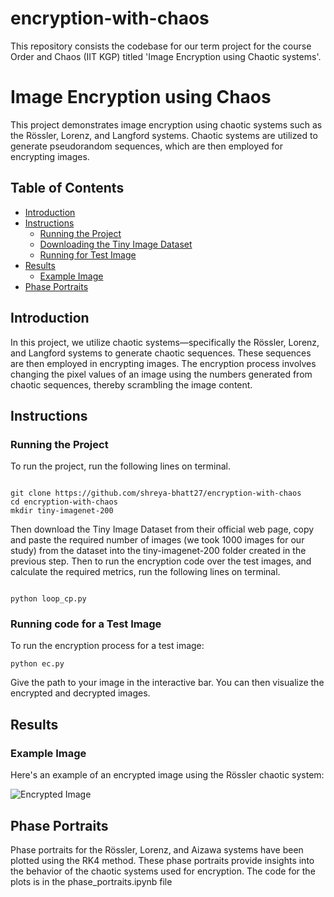 # encryption-with-chaos
This repository consists the codebase for our term project for the course Order and Chaos (IIT KGP) titled 'Image Encryption using Chaotic systems'.

# Image Encryption using Chaos

This project demonstrates image encryption using chaotic systems such as the Rössler, Lorenz, and Langford systems. Chaotic systems are utilized to generate pseudorandom sequences, which are then employed for encrypting images.

## Table of Contents
- [Introduction](#introduction)
- [Instructions](#instructions)
  - [Running the Project](#running-the-project)
  - [Downloading the Tiny Image Dataset](#downloading-the-tiny-image-dataset)
  - [Running for Test Image](#running-for-test-image)
- [Results](#results)
  - [Example Image](#example-image)
- [Phase Portraits](#phase-portraits)

## Introduction

In this project, we utilize chaotic systems—specifically the Rössler, Lorenz, and Langford systems to generate chaotic sequences. These sequences are then employed in encrypting images. The encryption process involves changing the pixel values of an image using the numbers generated from chaotic sequences, thereby scrambling the image content.

## Instructions

### Running the Project

To run the project, run the following lines on terminal.
```

git clone https://github.com/shreya-bhatt27/encryption-with-chaos
cd encryption-with-chaos
mkdir tiny-imagenet-200

```
Then download the Tiny Image Dataset from their official web page, copy and paste the required number of images (we took 1000 images for our study) from the dataset into the tiny-imagenet-200 folder created in the previous step.
Then to run the encryption code over the test images, and calculate the required metrics, run the following lines on terminal.
```

python loop_cp.py

```

### Running code for a Test Image

To run the encryption process for a test image:
```
python ec.py
```
Give the path to your image in the interactive bar. You can then visualize the encrypted and decrypted images.

## Results

### Example Image

Here's an example of an encrypted image using the Rössler chaotic system:

![Encrypted Image](example_encrypted_image.jpg)

## Phase Portraits

Phase portraits for the Rössler, Lorenz, and Aizawa systems have been plotted using the RK4 method. These phase portraits provide insights into the behavior of the chaotic systems used for encryption. The code for the plots is in the phase_portraits.ipynb file

